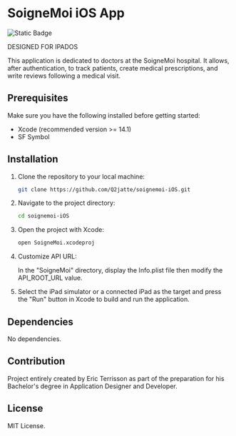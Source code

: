 # SoigneMoi iOS App

![Static Badge](https://img.shields.io/badge/Swift-swift-blue?logo=swift)

DESIGNED FOR IPADOS

This application is dedicated to doctors at the SoigneMoi hospital. It allows, after authentication, to track patients, create medical prescriptions, and write reviews following a medical visit.

## Prerequisites

Make sure you have the following installed before getting started:

- Xcode (recommended version >= 14.1)
- SF Symbol

## Installation

1. Clone the repository to your local machine:

    ```bash
    git clone https://github.com/Q2jatte/soignemoi-iOS.git
    ```

2. Navigate to the project directory:

    ```bash
    cd soignemoi-iOS
    ```

3. Open the project with Xcode:

    ```bash
    open SoigneMoi.xcodeproj
    ```
4. Customize API URL:

    In the "SoigneMoi" directory, display the Info.plist file then modify the API_ROOT_URL value.
    
5. Select the iPad simulator or a connected iPad as the target and press the "Run" button in Xcode to build and run the application.

## Dependencies

No dependencies.

## Contribution

Project entirely created by Eric Terrisson as part of the preparation for his Bachelor's degree in Application Designer and Developer.

## License

MIT License.


